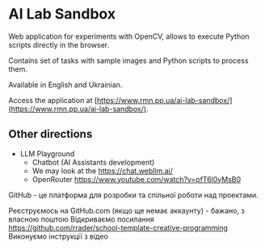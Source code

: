 AI Lab Sandbox
==============

Web application for experiments with OpenCV, allows to execute Python scripts directly in the browser.

Contains set of tasks with sample images and Python scripts to process them.

Available in English and Ukrainian.

Access the application at [https://www.rmn.pp.ua/ai-lab-sandbox/](https://www.rmn.pp.ua/ai-lab-sandbox/).

Other directions
--------------

 - LLM Playground
   - Chatbot (AI Assistants development)
   - We may look at the https://chat.webllm.ai/
   - OpenRouter https://www.youtube.com/watch?v=pfT6l0yMsB0



GitHub - це платформа для розробки та спільної роботи над проектами.

Реєструємось на GitHub.com (якщо ще немає аккаунту) - бажано, з власною поштою
Відкриваємо посилання https://github.com/rrader/school-template-creative-programming
Виконуємо інструкції з відео
